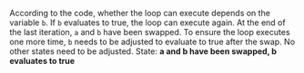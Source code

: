 According to the code, whether the loop can execute depends on the variable `b`. If `b` evaluates to true, the loop can execute again. At the end of the last iteration, `a` and `b` have been swapped. To ensure the loop executes one more time, `b` needs to be adjusted to evaluate to true after the swap. No other states need to be adjusted.
State: **a and b have been swapped, b evaluates to true**